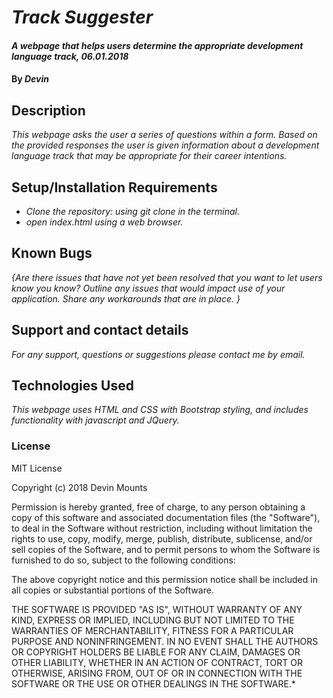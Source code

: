 # _Track Suggester_

#### _A webpage that helps users determine the appropriate development language track, 06.01.2018_

#### By _**Devin**_

## Description

_This webpage asks the user a series of questions within a form. Based on the provided responses the user is given information about a development language track that may be appropriate for their career intentions._

## Setup/Installation Requirements

* _Clone the repository: <link> using git clone in the terminal._
* _open index.html using a web browser._


## Known Bugs

_{Are there issues that have not yet been resolved that you want to let users know you know?  Outline any issues that would impact use of your application.  Share any workarounds that are in place. }_

## Support and contact details

_For any support, questions or suggestions please contact me by email._

## Technologies Used

_This webpage uses HTML and CSS with Bootstrap styling, and includes functionality with javascript and JQuery._

### License

MIT License

Copyright (c) 2018 Devin Mounts

Permission is hereby granted, free of charge, to any person obtaining a copy
of this software and associated documentation files (the "Software"), to deal
in the Software without restriction, including without limitation the rights
to use, copy, modify, merge, publish, distribute, sublicense, and/or sell
copies of the Software, and to permit persons to whom the Software is
furnished to do so, subject to the following conditions:

The above copyright notice and this permission notice shall be included in all
copies or substantial portions of the Software.

THE SOFTWARE IS PROVIDED "AS IS", WITHOUT WARRANTY OF ANY KIND, EXPRESS OR
IMPLIED, INCLUDING BUT NOT LIMITED TO THE WARRANTIES OF MERCHANTABILITY,
FITNESS FOR A PARTICULAR PURPOSE AND NONINFRINGEMENT. IN NO EVENT SHALL THE
AUTHORS OR COPYRIGHT HOLDERS BE LIABLE FOR ANY CLAIM, DAMAGES OR OTHER
LIABILITY, WHETHER IN AN ACTION OF CONTRACT, TORT OR OTHERWISE, ARISING FROM,
OUT OF OR IN CONNECTION WITH THE SOFTWARE OR THE USE OR OTHER DEALINGS IN THE
SOFTWARE.*
